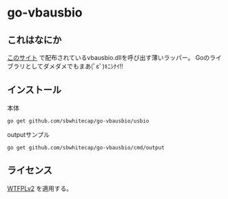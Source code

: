 go-vbausbio
===========

これはなにか
--------
[このサイト](http://bake-san.com/download/vbausbio/) で配布されているvbausbio.dllを呼び出す薄いラッパー。
Goのライブラリとしてダメダメでもまあ(ﾟεﾟ)ｷﾆｼﾅｲ!!

インストール
-------
本体
```
go get github.com/sbwhitecap/go-vbausbio/usbio
```
outputサンプル
```
go get github.com/sbwhitecap/go-vbausbio/cmd/output
```

ライセンス
------
[WTFPLv2](http://www.wtfpl.net/txt/copying/) を適用する。
